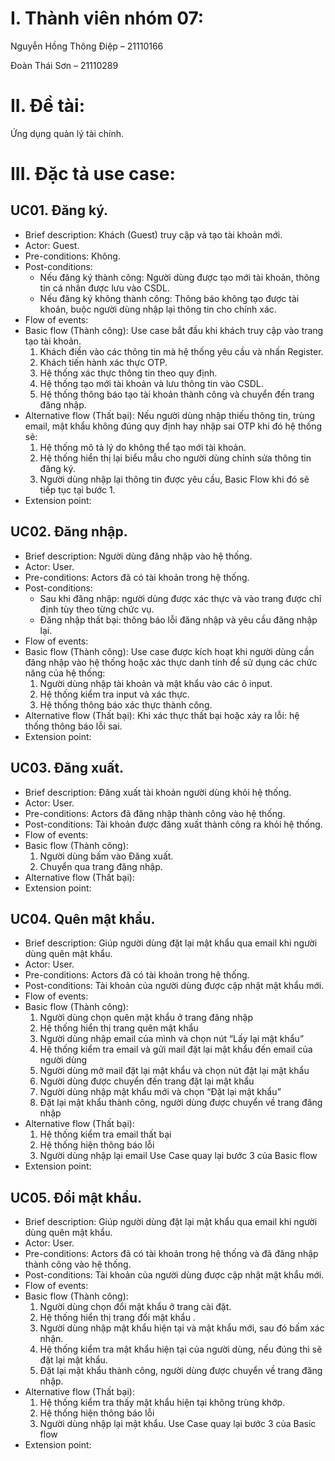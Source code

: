 # I. Thành viên nhóm 07:
Nguyễn Hồng Thông Điệp – 21110166

Đoàn Thái Sơn – 21110289

# II. Đề tài: 
Ứng dụng quản lý tài chính.

# III. Đặc tả use case:


## UC01. Đăng ký.
- Brief description: Khách (Guest)  truy cập và tạo tài khoản mới.
- Actor: Guest.
- Pre-conditions: Không. 
- Post-conditions: 
  * Nếu đăng ký thành công: Người dùng được tạo mới tài khoản, thông tin cá nhân được lưu vào CSDL.
  * Nếu đăng ký không thành công: Thông báo không tạo được tài khoản, buộc người dùng nhập lại thông tin cho chính xác.
- Flow of events: 
- Basic flow (Thành công): 
  Use case bắt đầu khi khách truy cập vào trang tạo tài khoản.
  1. Khách điền vào các thông tin mà hệ thống yêu cầu và nhấn Register.
  2. Khách tiến hành xác thực OTP.
  3. Hệ thống xác thực thông tin theo quy định.
  4. Hệ thống tạo mới tài khoản và lưu thông tin vào CSDL.
  5. Hệ thống thông báo tạo tài khoản thành công và chuyển đến trang đăng nhập.
- Alternative flow (Thất bại): 
  Nếu người dùng nhập thiếu thông tin, trùng email, mật khẩu không đúng quy định hay nhập sai OTP  khi đó hệ thống sẽ:
  1. Hệ thống mô tả lý do không thể tạo mới tài khoản.
  2. Hệ thống hiển thị lại biểu mẫu cho người dùng chỉnh sửa thông tin đăng ký.
  3. Người dùng nhập lại thông tin được yêu cầu, Basic Flow khi đó sẽ tiếp tục tại bước 1.
- Extension point:

## UC02. Đăng nhập.
- Brief description: Người dùng đăng nhập vào hệ thống.
- Actor: User.
- Pre-conditions: Actors đã có tài khoản trong hệ thống. 
- Post-conditions: 
  * Sau khi đăng nhập: người dùng được xác thực và vào trang được chỉ định tùy theo từng chức vụ.
  * Đăng nhập thất bại: thông báo lỗi đăng nhập và yêu cầu đăng nhập lại.
- Flow of events: 
- Basic flow (Thành công): 
  Use case được kích hoạt khi người dùng cần đăng nhập vào hệ thống hoặc xác thực danh tính để sử dụng các chức năng của hệ thống:
  1. Người dùng nhập tài khoản và mật khẩu vào các ô input.
  2. Hệ thống kiểm tra input và xác thực.
  3. Hệ thống thông báo xác thực thành công.
- Alternative flow (Thất bại): 
  Khi xác thực thất bại hoặc xảy ra lỗi: hệ thống thông báo lỗi sai.
- Extension point:

## UC03. Đăng xuất.
- Brief description: Đăng xuất tài khoản người dùng khỏi hệ thống.
- Actor: User.
- Pre-conditions: Actors đã đăng nhập thành công vào hệ thống.
- Post-conditions: Tài khoản được đăng xuất thành công ra khỏi hệ thống.
- Flow of events: 
- Basic flow (Thành công): 
  1. Người dùng bấm vào Đăng xuất.
  2. Chuyển qua trang đăng nhập.
- Alternative flow (Thất bại):
- Extension point:

## UC04. Quên mật khẩu.
- Brief description: Giúp người dùng đặt lại mật khẩu qua email khi người dùng quên mật khẩu.
- Actor: User.
- Pre-conditions: Actors đã có tài khoản trong hệ thống.
- Post-conditions: Tài khoản của người dùng được cập nhật mật khẩu mới.
- Flow of events: 
- Basic flow (Thành công): 
  1. Người dùng chọn quên mật khẩu ở trang đăng nhập
  2. Hệ thống hiển thị trang quên mật khẩu 
  3. Người dùng nhập email của mình và chọn nút “Lấy lại mật khẩu”
  4. Hệ thống kiểm tra email và gửi mail đặt lại mật khẩu đến email của người dùng
  5. Người dùng mở mail đặt lại mật khẩu và chọn nút đặt lại mật khẩu
  6. Người dùng được chuyển đến trang đặt lại mật khẩu
  7. Người dùng nhập mật khẩu mới và chọn “Đặt lại mật khẩu”
  8. Đặt lại mật khẩu thành công, người dùng được chuyển về trang đăng nhập
- Alternative flow (Thất bại):
  1. Hệ thống kiểm tra email thất bại
  2. Hệ thống hiện thông báo lỗi
  3. Người dùng nhập lại email
  Use Case quay lại bước 3 của Basic flow
- Extension point:

## UC05. Đổi mật khẩu.
- Brief description: Giúp người dùng đặt lại mật khẩu qua email khi người dùng quên mật khẩu.
- Actor: User.
- Pre-conditions: Actors đã có tài khoản trong hệ thống và đã đăng nhập thành công vào hệ thống.
- Post-conditions: Tài khoản của người dùng được cập nhật mật khẩu mới.
- Flow of events: 
- Basic flow (Thành công): 
  1. Người dùng chọn đổi mật khẩu ở trang cài đặt.
  2. Hệ thống hiển thị trang đổi mật khẩu .
  3. Người dùng nhập mật khẩu hiện tại và mật khẩu mới, sau đó bấm xác nhận.
  4. Hệ thống kiểm tra mật khẩu hiện tại của người dùng, nếu đúng thì sẽ đặt lại mật khẩu.
  5. Đặt lại mật khẩu thành công, người dùng được chuyển về trang đăng nhập.
- Alternative flow (Thất bại):
  1. Hệ thống kiểm tra thấy mật khẩu hiện tại không trùng khớp.
  2. Hệ thống hiện thông báo lỗi
  3. Người dùng nhập lại mật khẩu.
  Use Case quay lại bước 3 của Basic flow
- Extension point:
